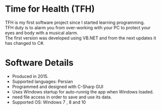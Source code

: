# Time for Health (TFH)
TFH is my first software project since I started learning programming. <br/>
TFH duty is to alarm you from over-working with your PC to protect your eyes and body with a musical alarm. <br/>
The first version was developed using VB.NET and from the next updates it has changed to C#.
# Software Details
- Produced in 2015.
- Supported languages: Persian
- Programmed and designed with C-Sharp GUI
- Uses Windows startup for auto-runnig the app when Windows loaded.
- need file access in order to save and use its data.
- Supported OS: Windows 7 , 8 and 10
